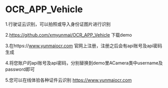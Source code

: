 # OCR_APP_Vehicle
1.行驶证云识别，可以拍照或导入身份证图片进行识别

2.https://github.com/xmyunmai/OCR_APP_Vehicle 下载demo

3.在https://www.yunmaiocr.com 官网上注册，注册之后会有api账号及api密码生成

4.将您账户的api账号及api密码，分别替换到demo里ACamera类中username及password即可

5.您可以在线体验各种证件云识别 https://www.yunmaiocr.com
